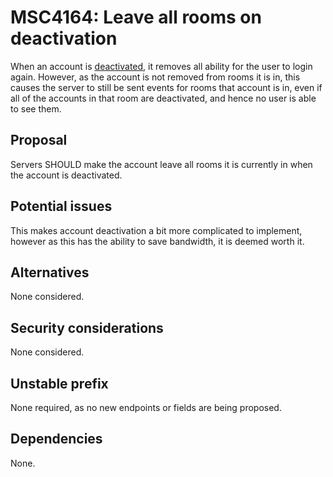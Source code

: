 # MSC4164: Leave all rooms on deactivation

When an account is
[deactivated](https://spec.matrix.org/v1.11/client-server-api/#post_matrixclientv3accountdeactivate),
it removes all ability for the user to login again. However, as the account is not removed from rooms
it is in, this causes the server to still be sent events for rooms that account is in, even if all
of the accounts in that room are deactivated, and hence no user is able to see them.

## Proposal

Servers SHOULD make the account leave all rooms it is currently in when the account is deactivated.

## Potential issues

This makes account deactivation a bit more complicated to implement, however as this has the ability
to save bandwidth, it is deemed worth it.

## Alternatives

None considered.

## Security considerations

None considered.

## Unstable prefix

None required, as no new endpoints or fields are being proposed.

## Dependencies

None.
